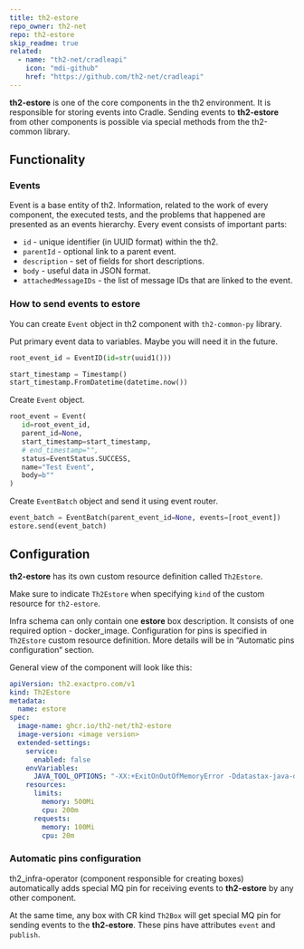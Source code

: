 ```yaml
---
title: th2-estore
repo_owner: th2-net
repo: th2-estore
skip_readme: true
related:
  - name: "th2-net/cradleapi"
    icon: "mdi-github"
    href: "https://github.com/th2-net/cradleapi"
---
```


**th2-estore** is one of the core components in the th2 environment. It is responsible for storing events into <term term="Cradle">Cradle</term>. Sending events to **th2-estore** from other components is possible via special methods from the <term term="th2-common">th2-common</term> library.

<!--more-->

## Functionality

### Events

Event is a base entity of th2. Information, related to the work of every component, the executed tests, and the problems that happened are presented as an events hierarchy. Every event consists of important parts:

- `id` - unique identifier (in UUID format) within the th2.
- `parentId` - optional link to a parent event.
- `description` - set of fields for short descriptions.
- `body` - useful data in JSON format.
- `attachedMessageIDs` - the list of message IDs that are linked to the event.

### How to send events to estore

You can create `Event` object in th2 component with `th2-common-py` library.

Put primary event data to variables. Maybe you will need it in the future.

```py
root_event_id = EventID(id=str(uuid1()))

start_timestamp = Timestamp()
start_timestamp.FromDatetime(datetime.now())
```

Create `Event` object.

```py
root_event = Event(
   id=root_event_id,
   parent_id=None,
   start_timestamp=start_timestamp,
   # end_timestamp="",
   status=EventStatus.SUCCESS,
   name="Test Event",
   body=b""
)
```

Create `EventBatch` object and send it using event router.

```py
event_batch = EventBatch(parent_event_id=None, events=[root_event])
estore.send(event_batch)
```

## Configuration

**th2-estore** has its own <term term="Custom resource">custom resource</term> definition called `Th2Estore`. 

<notice note>

Make sure to indicate `Th2Estore` when specifying `kind` of the <term term="Custom resource">custom resource</term> for `th2-estore`.

</notice>

Infra schema can only contain one **estore** box description. It consists of one required option - <term term="Docker Image">docker_image</term>. Configuration for <term term="Pin">pins</term>  is specified in `Th2Estore` <term term="Custom resource">custom resource</term> definition. More details will be in “Automatic <term term="Pin">pins</term>  configuration“ section.

General view of the component will look like this: 

```yaml
apiVersion: th2.exactpro.com/v1
kind: Th2Estore
metadata:
  name: estore
spec:
  image-name: ghcr.io/th2-net/th2-estore
  image-version: <image version>
  extended-settings:
    service:
      enabled: false
    envVariables:
      JAVA_TOOL_OPTIONS: "-XX:+ExitOnOutOfMemoryError -Ddatastax-java-driver.advanced.connection.init-query-timeout=\"5000 milliseconds\""
    resources:
      limits:
        memory: 500Mi
        cpu: 200m
      requests:
        memory: 100Mi
        cpu: 20m
```

### Automatic pins configuration

<term term="th2-infra-operator">th2_infra-operator</term> (component responsible for creating boxes) automatically adds special MQ <term term="Pin">pin</term> for receiving events to **th2-estore** by any other component.

At the same time, any box with <term term="Custom resource">CR</term> kind `Th2Box` will get special MQ <term term="Pin">pin</term> for sending events to the **th2-estore**. These <term term="Pin">pins</term>  have attributes `event` and `publish`. 
